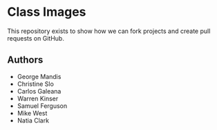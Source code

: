# Class Images

This repository exists to show how we can fork projects and create pull requests on GitHub.

## Authors
- George Mandis
- Christine Slo
- Carlos Galeana
- Warren Kinser
- Samuel Ferguson
- Mike West
- Natia Clark
